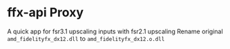 # ffx-api Proxy
A quick app for fsr3.1 upscaling inputs with fsr2.1 upscaling 
Rename original `amd_fidelityfx_dx12.dll` to `amd_fidelityfx_dx12.o.dll`
